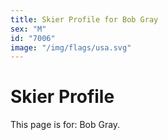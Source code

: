 ```yaml
---
title: Skier Profile for Bob Gray
sex: "M"
id: "7006"
image: "/img/flags/usa.svg" 
---
```


# Skier Profile

This page is for: Bob Gray.
    